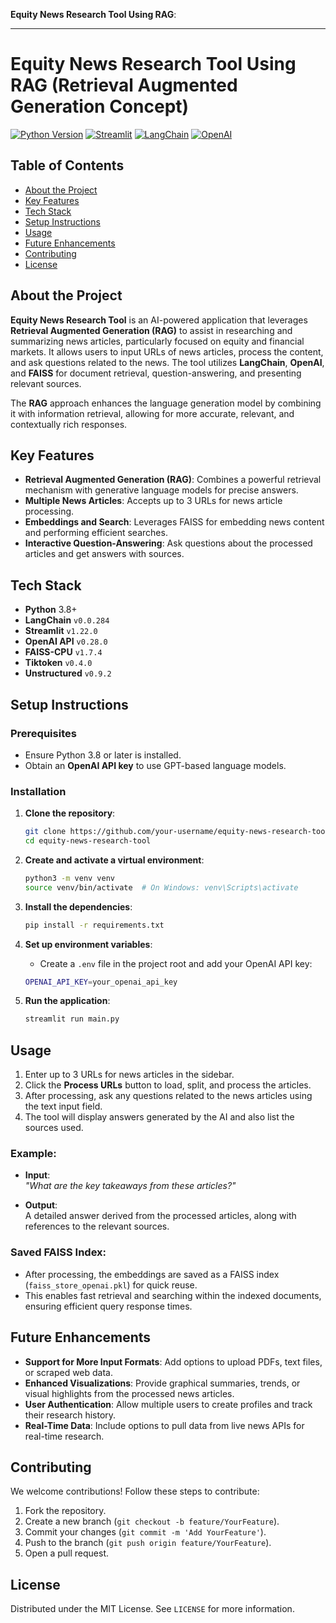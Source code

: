  **Equity News Research Tool Using RAG**:

---

# **Equity News Research Tool Using RAG (Retrieval Augmented Generation Concept)**

[![Python Version](https://img.shields.io/badge/python-3.8%2B-blue)](https://www.python.org/downloads/release/python-380/) [![Streamlit](https://img.shields.io/badge/streamlit-1.22.0-brightgreen)](https://docs.streamlit.io/) [![LangChain](https://img.shields.io/badge/langchain-0.0.284-blue)](https://python.langchain.com/en/latest/) [![OpenAI](https://img.shields.io/badge/OpenAI-API-brightgreen)](https://beta.openai.com/)

## **Table of Contents**
- [About the Project](#about-the-project)
- [Key Features](#key-features)
- [Tech Stack](#tech-stack)
- [Setup Instructions](#setup-instructions)
- [Usage](#usage)
- [Future Enhancements](#future-enhancements)
- [Contributing](#contributing)
- [License](#license)

## **About the Project**

**Equity News Research Tool** is an AI-powered application that leverages **Retrieval Augmented Generation (RAG)** to assist in researching and summarizing news articles, particularly focused on equity and financial markets. It allows users to input URLs of news articles, process the content, and ask questions related to the news. The tool utilizes **LangChain**, **OpenAI**, and **FAISS** for document retrieval, question-answering, and presenting relevant sources.

The **RAG** approach enhances the language generation model by combining it with information retrieval, allowing for more accurate, relevant, and contextually rich responses.

## **Key Features**
- **Retrieval Augmented Generation (RAG)**: Combines a powerful retrieval mechanism with generative language models for precise answers.
- **Multiple News Articles**: Accepts up to 3 URLs for news article processing.
- **Embeddings and Search**: Leverages FAISS for embedding news content and performing efficient searches.
- **Interactive Question-Answering**: Ask questions about the processed articles and get answers with sources.

## **Tech Stack**
- **Python** 3.8+
- **LangChain** `v0.0.284`
- **Streamlit** `v1.22.0`
- **OpenAI API** `v0.28.0`
- **FAISS-CPU** `v1.7.4`
- **Tiktoken** `v0.4.0`
- **Unstructured** `v0.9.2`

## **Setup Instructions**

### Prerequisites
- Ensure Python 3.8 or later is installed.
- Obtain an **OpenAI API key** to use GPT-based language models.

### Installation

1. **Clone the repository**:
    ```bash
    git clone https://github.com/your-username/equity-news-research-tool.git
    cd equity-news-research-tool
    ```

2. **Create and activate a virtual environment**:
    ```bash
    python3 -m venv venv
    source venv/bin/activate  # On Windows: venv\Scripts\activate
    ```

3. **Install the dependencies**:
    ```bash
    pip install -r requirements.txt
    ```

4. **Set up environment variables**:
    - Create a `.env` file in the project root and add your OpenAI API key:
    ```bash
    OPENAI_API_KEY=your_openai_api_key
    ```

5. **Run the application**:
    ```bash
    streamlit run main.py
    ```

## **Usage**

1. Enter up to 3 URLs for news articles in the sidebar.
2. Click the **Process URLs** button to load, split, and process the articles.
3. After processing, ask any questions related to the news articles using the text input field.
4. The tool will display answers generated by the AI and also list the sources used.

### Example:

- **Input**:  
  _"What are the key takeaways from these articles?"_
  
- **Output**:  
  A detailed answer derived from the processed articles, along with references to the relevant sources.

### Saved FAISS Index:
- After processing, the embeddings are saved as a FAISS index (`faiss_store_openai.pkl`) for quick reuse.
- This enables fast retrieval and searching within the indexed documents, ensuring efficient query response times.

## **Future Enhancements**
- **Support for More Input Formats**: Add options to upload PDFs, text files, or scraped web data.
- **Enhanced Visualizations**: Provide graphical summaries, trends, or visual highlights from the processed news articles.
- **User Authentication**: Allow multiple users to create profiles and track their research history.
- **Real-Time Data**: Include options to pull data from live news APIs for real-time research.

## **Contributing**

We welcome contributions! Follow these steps to contribute:
1. Fork the repository.
2. Create a new branch (`git checkout -b feature/YourFeature`).
3. Commit your changes (`git commit -m 'Add YourFeature'`).
4. Push to the branch (`git push origin feature/YourFeature`).
5. Open a pull request.

## **License**

Distributed under the MIT License. See `LICENSE` for more information.

